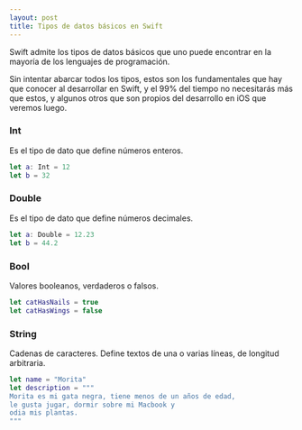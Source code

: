 ```yaml
---
layout: post
title: Tipos de datos básicos en Swift
---
```


Swift admite los tipos de datos básicos que uno puede encontrar en la mayoría de los lenguajes de programación. 

Sin intentar abarcar todos los tipos, estos son los fundamentales que hay que conocer al desarrollar en Swift, y el 99% del tiempo no necesitarás más que estos, y algunos otros que son propios del desarrollo en iOS que veremos luego.

### Int

Es el tipo de dato que define números enteros.

```swift
let a: Int = 12
let b = 32
```

### Double

Es el tipo de dato que define números decimales.

```swift
let a: Double = 12.23
let b = 44.2
```

### Bool

Valores booleanos, verdaderos o falsos.

```swift
let catHasNails = true
let catHasWings = false
```

### String

Cadenas de caracteres. Define textos de una o varias líneas, de longitud arbitraria.

```swift
let name = "Morita"
let description = """
Morita es mi gata negra, tiene menos de un años de edad,
le gusta jugar, dormir sobre mi Macbook y 
odia mis plantas.
"""
```

